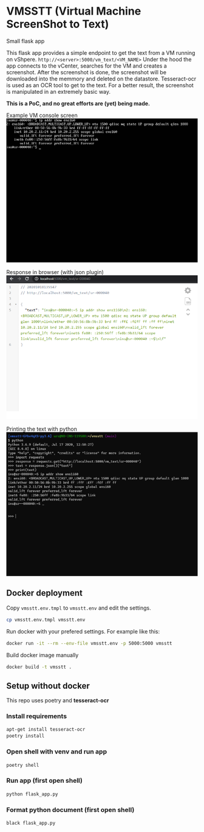 # VMSSTT (Virtual Machine ScreenShot to Text)

Small flask app

This flask app provides a simple endpoint to get the text from a VM running on vShpere. `http://<server>:5000/vm_text/<VM_NAME>`
Under the hood the app connects to the vCenter, searches for the VM and creates a screenshot. 
After the screenshot is done, the screenshot will be downloaded into the memmory and deleted on the datastore.
Tesseract-ocr is used as an OCR tool to get to the text. For a better result, the screenshot is manipulated in an extremely basic way.

**This is a PoC, and no great efforts are (yet) being made.**

Example VM console screen
![Example VM screenshot](vm_screenshot.png)

Response in browser (with json plugin)
![Example browser output](browser_example.png)

Printing the text with python
![Example python print](python_example.png)

## Docker deployment

Copy `vmsstt.env.tmpl` to `vmsstt.env` and edit the settings.

```bash
cp vmsstt.env.tmpl vmsstt.env
```

Run docker with your prefered settings. For example like this:

```bash
docker run -it --rm --env-file vmsstt.env -p 5000:5000 vmsstt
```

Build docker image manually

```bash
docker build -t vmsstt .
```

## Setup without docker

This repo uses poetry and **tesseract-ocr**

### Install requirements

```bash
apt-get install tesseract-ocr
poetry install
```

### Open shell with venv and run app

```bash
poetry shell
```

### Run app (first open shell)

```bash
python flask_app.py
```

### Format python document (first open shell)

```bash
black flask_app.py
```
